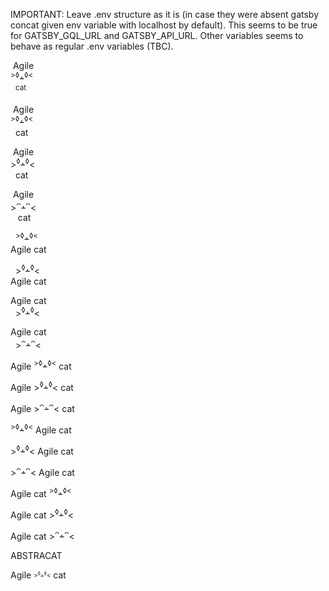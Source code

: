 IMPORTANT: Leave .env structure as it is (in case they were absent gatsby concat given env variable with localhost by default). This seems to be true for GATSBY_GQL_URL and GATSBY_API_URL. Other variables seems to behave as regular .env variables (TBC).  


&nbsp;Agile<br><sup>></sup><sup>◊</sup>﬩<sup>◊</sup><sup><</sup><br>&nbsp;&nbsp;<sup>cat</sup>
  
&nbsp;Agile<br><sup>></sup><sup>◊</sup>﬩<sup>◊</sup><sup><</sup><br>&nbsp;&nbsp;cat</div>
  
&nbsp;Agile<br>><sup>◊</sup>﬩<sup>◊</sup><<br>&nbsp;&nbsp;cat</div>

&nbsp;Agile<br>><sup>ᴖ</sup>﬩<sup>ᴖ</sup><<br>&nbsp;&nbsp;&nbsp;cat</div>
  
  
&nbsp;&nbsp;<sup>></sup><sup>◊</sup>﬩<sup>◊</sup><sup><</sup><br>
  Agile cat
  
&nbsp;&nbsp;\><sup>◊</sup>﬩<sup>◊</sup><<br>
Agile cat
  
Agile cat <br> 
&nbsp;&nbsp;\><sup>◊</sup>﬩<sup>◊</sup><
 
  Agile cat <br> 
&nbsp;&nbsp;><sup>ᴖ</sup>﬩<sup>ᴖ</sup><
  
Agile <sup>></sup><sup>◊</sup>﬩<sup>◊</sup><sup><</sup>&nbsp;cat

Agile ><sup>◊</sup>﬩<sup>◊</sup><&nbsp;cat

Agile ><sup>ᴖ</sup>﬩<sup>ᴖ</sup><&nbsp;cat
                                           

<sup>></sup><sup>◊</sup>﬩<sup>◊</sup><sup><</sup>&nbsp;Agile&nbsp;cat

\><sup>◊</sup>﬩<sup>◊</sup><&nbsp;Agile&nbsp;cat

\><sup>ᴖ</sup>﬩<sup>ᴖ</sup><&nbsp;Agile&nbsp;cat
                                                 
                                                 
Agile&nbsp;cat&nbsp;<sup>></sup><sup>◊</sup>﬩<sup>◊</sup><sup><</sup>
  
Agile&nbsp;cat&nbsp;\><sup>◊</sup>﬩<sup>◊</sup><
  
Agile&nbsp;cat&nbsp;\><sup>ᴖ</sup>﬩<sup>ᴖ</sup><    
  
  ABSTRACAT
                                                          
Agile&nbsp;<sub><sup>\><sup>◊</sup>﬩<sup>◊</sup><</sup></sub>&nbsp;cat                                                          
